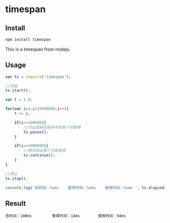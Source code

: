 # timespan

## Install

```bash
npm install timespan
```

This is a timespan from nodejs.


## Usage

```js
var ts = require('timespan');

//开始
ts.start();

var t = 1.0;

for(var i=1;i<10000000;i++){
	t += i;

	if(i==100000){
		//可以选择在程序中的某个点暂停
		ts.pause();
	}

	if(i==1000000){
		//再次到达某个点是继续
		ts.continue();
	}
}

//停止
ts.stop();

console.log('总时间：%sms    暂停时间：%sms    使用时间：%sms ', ts.elapsedtime(), ts.pausetime(), ts.usedtime());
```

## Result

```
总时间：108ms         暂停时间：14ms        使用时间：94ms
```
